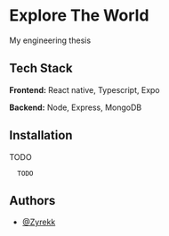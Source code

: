 # Explore The World

My engineering thesis

## Tech Stack

**Frontend:** React native, Typescript, Expo

**Backend:** Node, Express, MongoDB

## Installation

TODO

```npm
  TODO
```

## Authors

- [@Zyrekk](https://github.com/Zyrekk)

